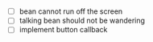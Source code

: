 #

- [ ] bean cannot run off the screen
- [ ] talking bean should not be wandering
- [ ] implement button callback
